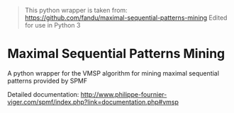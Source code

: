 > This python wrapper is taken from: https://github.com/fandu/maximal-sequential-patterns-mining
> Edited for use in Python 3

# Maximal Sequential Patterns Mining

A python wrapper for the VMSP algorithm for mining maximal sequential patterns provided by SPMF

Detailed documentation: http://www.philippe-fournier-viger.com/spmf/index.php?link=documentation.php#vmsp
